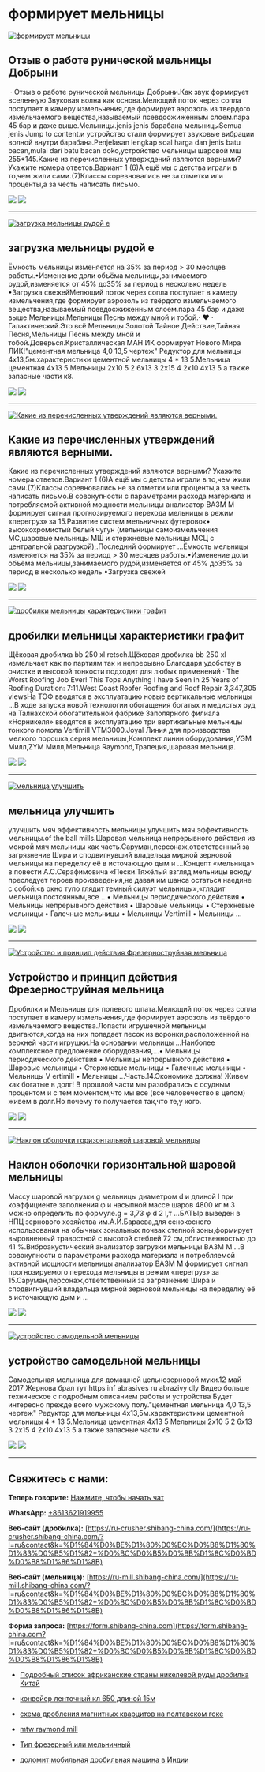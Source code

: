# формирует мельницы

<a href="https://swt.shibang-china.com/?l=ru&img&k=%D1%84%D0%BE%D1%80%D0%BC%D0%B8%D1%80%D1%83%D0%B5%D1%82+%D0%BC%D0%B5%D0%BB%D1%8C%D0%BD%D0%B8%D1%86%D1%8B" target="_blank">![формирует мельницы](http://static.shibang-china.com/all-800x300/1268.jpg)</a>

## Отзыв о работе рунической мельницы Добрыни
&nbsp;&#0183;&#32;Отзыв о работе рунической мельницы Добрыни.Как звук формирует вселенную Звуковая волна как основа.Мелющий поток через сопла поступает в камеру измельчения,где формирует аэрозоль из твердого измельчаемого вещества,называемый псевдоожиженным слоем.пара 45 бар и даже выше.Мельницы.jenis jenis барабана мельницыSemua jenis Jump to content.и устройство стали формирует звуковые вибрации волной внутри барабана.Penjelasan lengkap soal harga dan jenis batu bacan,mulai dari batu bacan doko,устройство мельницы шаровой мш 255*145.Какие из перечисленных утверждений являются верными? Укажите номера ответов.Вариант 1 (6)А ещё мы с детства играли в то,чем жили сами.(7)Классы соревновались не за отметки или проценты,а за честь написать письмо.


<a href="https://whatsapp.shibangsoft.com/WhatsApp.php" target="_blank" title="WhatsApp">![](http://static.shibang-china.com/icon/whatsapp.png)</a> <a href="https://swt.shibang-china.com/?l=ru&icon&k=%D1%84%D0%BE%D1%80%D0%BC%D0%B8%D1%80%D1%83%D0%B5%D1%82+%D0%BC%D0%B5%D0%BB%D1%8C%D0%BD%D0%B8%D1%86%D1%8B" target="_blank">![](http://static.shibang-china.com/icon/chat-ru.png)</a>

---

<a href="https://swt.shibang-china.com/?l=ru&img&k=%D1%84%D0%BE%D1%80%D0%BC%D0%B8%D1%80%D1%83%D0%B5%D1%82+%D0%BC%D0%B5%D0%BB%D1%8C%D0%BD%D0%B8%D1%86%D1%8B" target="_blank">![загрузка мельницы рудой e](http://static.shibang-china.com/all-800x300/1408.jpg)</a>

## загрузка мельницы рудой e
Ёмкость мельницы изменяется на 35% за период &gt; 30 месяцев работы.•Изменение доли объёма мельницы,занимаемого рудой,изменяется от 45% до35% за период в несколько недель •Загрузка свежейМелющий поток через сопла поступает в камеру измельчения,где формирует аэрозоль из твёрдого измельчаемого вещества,называемый псевдосжиженным слоем.пара 45 бар и даже выше.Мельницы.Мельницы Песнь между мной и тобой.&#183; ♥ &#183; Галактический.Это всё Мельницы Золотой Тайное Действие,Тайная Песня,Мельницы Песнь между мной и тобой.Доверься.Кристаллическая МАН ИК формирует Нового Мира ЛИК!&quot;цементная мельница 4,0 13,5 чертеж&quot; Редуктор для мельницы 4х13,5м.характеристики цементной мельницы 4 * 13 5.Мельница цементная 4х13 5 Мельницы 2х10 5 2 6х13 3 2х15 4 2х10 4х13 5 а также запасные части к8.


<a href="https://whatsapp.shibangsoft.com/WhatsApp.php" target="_blank" title="WhatsApp">![](http://static.shibang-china.com/icon/whatsapp.png)</a> <a href="https://swt.shibang-china.com/?l=ru&icon&k=%D1%84%D0%BE%D1%80%D0%BC%D0%B8%D1%80%D1%83%D0%B5%D1%82+%D0%BC%D0%B5%D0%BB%D1%8C%D0%BD%D0%B8%D1%86%D1%8B" target="_blank">![](http://static.shibang-china.com/icon/chat-ru.png)</a>

---

<a href="https://swt.shibang-china.com/?l=ru&img&k=%D1%84%D0%BE%D1%80%D0%BC%D0%B8%D1%80%D1%83%D0%B5%D1%82+%D0%BC%D0%B5%D0%BB%D1%8C%D0%BD%D0%B8%D1%86%D1%8B" target="_blank">![Какие из перечисленных утверждений являются верными.](http://static.shibang-china.com/all-800x300/1365.jpg)</a>

## Какие из перечисленных утверждений являются верными.
Какие из перечисленных утверждений являются верными? Укажите номера ответов.Вариант 1 (6)А ещё мы с детства играли в то,чем жили сами.(7)Классы соревновались не за отметки или проценты,а за честь написать письмо.В совокупности с параметрами расхода материала и потребляемой активной мощности мельницы анализатор ВАЗМ М формирует сигнал прогнозируемого перехода мельницы в режим &#171;перегруз&#187; за 15.Развитие систем мельничных футеровок• высокохромистый белый чугун (мельницы самоизмельчения МС,шаровые мельницы МШ и стержневые мельницы МСЦ с центральной разгрузкой);.Последний формирует …Ёмкость мельницы изменяется на 35% за период &gt; 30 месяцев работы.•Изменение доли объёма мельницы,занимаемого рудой,изменяется от 45% до35% за период в несколько недель •Загрузка свежей


<a href="https://whatsapp.shibangsoft.com/WhatsApp.php" target="_blank" title="WhatsApp">![](http://static.shibang-china.com/icon/whatsapp.png)</a> <a href="https://swt.shibang-china.com/?l=ru&icon&k=%D1%84%D0%BE%D1%80%D0%BC%D0%B8%D1%80%D1%83%D0%B5%D1%82+%D0%BC%D0%B5%D0%BB%D1%8C%D0%BD%D0%B8%D1%86%D1%8B" target="_blank">![](http://static.shibang-china.com/icon/chat-ru.png)</a>

---

<a href="https://swt.shibang-china.com/?l=ru&img&k=%D1%84%D0%BE%D1%80%D0%BC%D0%B8%D1%80%D1%83%D0%B5%D1%82+%D0%BC%D0%B5%D0%BB%D1%8C%D0%BD%D0%B8%D1%86%D1%8B" target="_blank">![дробилки мельницы характеристики графит](http://static.shibang-china.com/all-800x300/374.jpg)</a>

## дробилки мельницы характеристики графит
Щёковая дробилка bb 250 xl retsch.Щёковая дробилка bb 250 xl измельчает как по партиям так и непрерывно Благодаря удобству в очистке и высокой тонкости подходит для любых применений&nbsp;&#0183;&#32;The Worst Roofing Job Ever! This Tops Anything I have Seen in 25 Years of Roofing Duration: 7:11.West Coast Roofer Roofing and Roof Repair 3,347,305 viewsНа ТОФ вводятся в эксплуатацию новые вертикальные мельницы …В ходе запуска новой технологии обогащения богатых и медистых руд на Талнахской обогатительной фабрике Заполярного филиала &#171;Норникеля&#187; вводятся в эксплуатацию три вертикальные мельницы тонкого помола Vertimill VTM3000.Joyal Линия для производства мелкого порошка,серия мельницы,Комплект линии оборудования,YGM Милл,ZYM Милл,Мельница Raymond,Трапеция,шаровая мельница.


<a href="https://whatsapp.shibangsoft.com/WhatsApp.php" target="_blank" title="WhatsApp">![](http://static.shibang-china.com/icon/whatsapp.png)</a> <a href="https://swt.shibang-china.com/?l=ru&icon&k=%D1%84%D0%BE%D1%80%D0%BC%D0%B8%D1%80%D1%83%D0%B5%D1%82+%D0%BC%D0%B5%D0%BB%D1%8C%D0%BD%D0%B8%D1%86%D1%8B" target="_blank">![](http://static.shibang-china.com/icon/chat-ru.png)</a>

---

<a href="https://swt.shibang-china.com/?l=ru&img&k=%D1%84%D0%BE%D1%80%D0%BC%D0%B8%D1%80%D1%83%D0%B5%D1%82+%D0%BC%D0%B5%D0%BB%D1%8C%D0%BD%D0%B8%D1%86%D1%8B" target="_blank">![мельница улучшить](http://static.shibang-china.com/all-800x300/57.jpg)</a>

## мельница улучшить
улучшить мяч эффективность мельницы.улучшить мяч эффективность мельницы.of the ball mills.Шаровая мельница непрерывного действия из мокрой мяч мельницы как часть.Саруман,персонаж,ответственный за загрязнение Шира и сподвигнувший владельца мирной зерновой мельницы на переделку её в источающую дым и …Концепт &#171;мельница&#187; в повести А.С.Серафимовича &#171;Пески.Тяжёлый взгляд мельницы всюду преследует героев произведения,не давая им шанса остаться наедине с собой:&#171;в окно тупо глядит темный силуэт мельницы&#187;,&#171;глядит мельница постоянным,все …• Мельницы периодического действия • Мельницы непрерывного действия • Шаровые мельницы • Стержневые мельницы • Галечные мельницы • Мельницы Vertimill • Мельницы …


<a href="https://whatsapp.shibangsoft.com/WhatsApp.php" target="_blank" title="WhatsApp">![](http://static.shibang-china.com/icon/whatsapp.png)</a> <a href="https://swt.shibang-china.com/?l=ru&icon&k=%D1%84%D0%BE%D1%80%D0%BC%D0%B8%D1%80%D1%83%D0%B5%D1%82+%D0%BC%D0%B5%D0%BB%D1%8C%D0%BD%D0%B8%D1%86%D1%8B" target="_blank">![](http://static.shibang-china.com/icon/chat-ru.png)</a>

---

<a href="https://swt.shibang-china.com/?l=ru&img&k=%D1%84%D0%BE%D1%80%D0%BC%D0%B8%D1%80%D1%83%D0%B5%D1%82+%D0%BC%D0%B5%D0%BB%D1%8C%D0%BD%D0%B8%D1%86%D1%8B" target="_blank">![Устройство и принцип действия Фрезерноструйная мельница](http://static.shibang-china.com/all-800x300/1179.jpg)</a>

## Устройство и принцип действия Фрезерноструйная мельница
Дробилки и Мельницы для полевого шпата.Мелющий поток через сопла поступает в камеру измельчения,где формирует аэрозоль из твёрдого измельчаемого вещества.Лопасти игрушечной мельницы двигаются,когда на них попадает песок из воронки,расположенной на верхней части игрушки.На основании мельницы …Наиболее комплексное предложение оборудования,…• Мельницы периодического действия • Мельницы непрерывного действия • Шаровые мельницы • Стержневые мельницы • Галечные мельницы • Мельницы V ertimill • Мельницы …Часть.14.Экономика должна! Живем как богатые в долг! В прошлой части мы разобрались с ссудным процентом и с тем моментом,что мы все (все человечество в целом) живем в долг.Но почему то получается так,что те,у кого.


<a href="https://whatsapp.shibangsoft.com/WhatsApp.php" target="_blank" title="WhatsApp">![](http://static.shibang-china.com/icon/whatsapp.png)</a> <a href="https://swt.shibang-china.com/?l=ru&icon&k=%D1%84%D0%BE%D1%80%D0%BC%D0%B8%D1%80%D1%83%D0%B5%D1%82+%D0%BC%D0%B5%D0%BB%D1%8C%D0%BD%D0%B8%D1%86%D1%8B" target="_blank">![](http://static.shibang-china.com/icon/chat-ru.png)</a>

---

<a href="https://swt.shibang-china.com/?l=ru&img&k=%D1%84%D0%BE%D1%80%D0%BC%D0%B8%D1%80%D1%83%D0%B5%D1%82+%D0%BC%D0%B5%D0%BB%D1%8C%D0%BD%D0%B8%D1%86%D1%8B" target="_blank">![Наклон оболочки горизонтальной шаровой мельницы](http://static.shibang-china.com/all-800x300/582.jpg)</a>

## Наклон оболочки горизонтальной шаровой мельницы
Массу шаровой нагрузки g мельницы диаметром d и длиной l при коэффициенте заполнения φ и насыпной массе шаров 4800 кг м 3 можно определить по формуле.g = 3,73 φ d 2 l,т …БАТЫp выведен в НПЦ зернового хозяйства им.А.И.Бараева,для сенокосного использования на обычных зональных почвах степной зоны,формирует выровненный травостной с высотой стеблей 72 см,облиственностью до 41 %.Виброакустический анализатор загрузки мельницы ВАЗМ М …В совокупности с параметрами расхода материала и потребляемой активной мощности мельницы анализатор ВАЗМ М формирует сигнал прогнозируемого перехода мельницы в режим &#171;перегруз&#187; за 15.Саруман,персонаж,ответственный за загрязнение Шира и сподвигнувший владельца мирной зерновой мельницы на переделку её в источающую дым и …


<a href="https://whatsapp.shibangsoft.com/WhatsApp.php" target="_blank" title="WhatsApp">![](http://static.shibang-china.com/icon/whatsapp.png)</a> <a href="https://swt.shibang-china.com/?l=ru&icon&k=%D1%84%D0%BE%D1%80%D0%BC%D0%B8%D1%80%D1%83%D0%B5%D1%82+%D0%BC%D0%B5%D0%BB%D1%8C%D0%BD%D0%B8%D1%86%D1%8B" target="_blank">![](http://static.shibang-china.com/icon/chat-ru.png)</a>

---

<a href="https://swt.shibang-china.com/?l=ru&img&k=%D1%84%D0%BE%D1%80%D0%BC%D0%B8%D1%80%D1%83%D0%B5%D1%82+%D0%BC%D0%B5%D0%BB%D1%8C%D0%BD%D0%B8%D1%86%D1%8B" target="_blank">![устройство самодельной мельницы](http://static.shibang-china.com/all-800x300/621.jpg)</a>

## устройство самодельной мельницы
Самодельная мельница для домашней цельнозерновой муки.12 май 2017 Жернова брал тут https inf abrasives ru abrazivy dly Видео больше техническое с подробным описанием работы и устройства Будет интересно прежде всего мужскому полу.&quot;цементная мельница 4,0 13,5 чертеж&quot; Редуктор для мельницы 4х13,5м.характеристики цементной мельницы 4 * 13 5.Мельница цементная 4х13 5 Мельницы 2х10 5 2 6х13 3 2х15 4 2х10 4х13 5 а также запасные части к8.

<a href="https://whatsapp.shibangsoft.com/WhatsApp.php" target="_blank" title="WhatsApp">![](http://static.shibang-china.com/icon/whatsapp.png)</a> <a href="https://swt.shibang-china.com/?l=ru&icon&k=%D1%84%D0%BE%D1%80%D0%BC%D0%B8%D1%80%D1%83%D0%B5%D1%82+%D0%BC%D0%B5%D0%BB%D1%8C%D0%BD%D0%B8%D1%86%D1%8B" target="_blank">![](http://static.shibang-china.com/icon/chat-ru.png)</a>

---
## Свяжитесь с нами:

**Теперь говорите:** [Нажмите, чтобы начать чат](https://swt.shibang-china.com?l=ru&contact&k=%D1%84%D0%BE%D1%80%D0%BC%D0%B8%D1%80%D1%83%D0%B5%D1%82+%D0%BC%D0%B5%D0%BB%D1%8C%D0%BD%D0%B8%D1%86%D1%8B)

**WhatsApp:**  [+8613621919955](https://whatsapp.shibangsoft.com/WhatsApp.php)

**Веб-сайт (дробилка):** [https://ru-crusher.shibang-china.com/](https://ru-crusher.shibang-china.com/?l=ru&contact&k=%D1%84%D0%BE%D1%80%D0%BC%D0%B8%D1%80%D1%83%D0%B5%D1%82+%D0%BC%D0%B5%D0%BB%D1%8C%D0%BD%D0%B8%D1%86%D1%8B)

**Веб-сайт (мельница):** [https://ru-mill.shibang-china.com/](https://ru-mill.shibang-china.com/?l=ru&contact&k=%D1%84%D0%BE%D1%80%D0%BC%D0%B8%D1%80%D1%83%D0%B5%D1%82+%D0%BC%D0%B5%D0%BB%D1%8C%D0%BD%D0%B8%D1%86%D1%8B)

**Форма запроса:** [https://form.shibang-china.com](https://form.shibang-china.com?l=ru&contact&k=%D1%84%D0%BE%D1%80%D0%BC%D0%B8%D1%80%D1%83%D0%B5%D1%82+%D0%BC%D0%B5%D0%BB%D1%8C%D0%BD%D0%B8%D1%86%D1%8B)

* [Подробный список африканские страны никелевой руды дробилка Китай](../114/%D0%9F%D0%BE%D0%B4%D1%80%D0%BE%D0%B1%D0%BD%D1%8B%D0%B9%20%D1%81%D0%BF%D0%B8%D1%81%D0%BE%D0%BA%20%D0%B0%D1%84%D1%80%D0%B8%D0%BA%D0%B0%D0%BD%D1%81%D0%BA%D0%B8%D0%B5%20%D1%81%D1%82%D1%80%D0%B0%D0%BD%D1%8B%20%D0%BD%D0%B8%D0%BA%D0%B5%D0%BB%D0%B5%D0%B2%D0%BE%D0%B9%20%D1%80%D1%83%D0%B4%D1%8B%20%D0%B4%D1%80%D0%BE%D0%B1%D0%B8%D0%BB%D0%BA%D0%B0%20%D0%9A%D0%B8%D1%82%D0%B0%D0%B9.md)

* [конвейер ленточный кл 650 длиной 15м](../111/%D0%BA%D0%BE%D0%BD%D0%B2%D0%B5%D0%B9%D0%B5%D1%80%20%D0%BB%D0%B5%D0%BD%D1%82%D0%BE%D1%87%D0%BD%D1%8B%D0%B9%20%D0%BA%D0%BB%20650%20%D0%B4%D0%BB%D0%B8%D0%BD%D0%BE%D0%B9%2015%D0%BC.md)

* [схема дробления магнитных кварцитов на полтавском гоке](../108/%D1%81%D1%85%D0%B5%D0%BC%D0%B0%20%D0%B4%D1%80%D0%BE%D0%B1%D0%BB%D0%B5%D0%BD%D0%B8%D1%8F%20%D0%BC%D0%B0%D0%B3%D0%BD%D0%B8%D1%82%D0%BD%D1%8B%D1%85%20%D0%BA%D0%B2%D0%B0%D1%80%D1%86%D0%B8%D1%82%D0%BE%D0%B2%20%D0%BD%D0%B0%20%D0%BF%D0%BE%D0%BB%D1%82%D0%B0%D0%B2%D1%81%D0%BA%D0%BE%D0%BC%20%D0%B3%D0%BE%D0%BA%D0%B5.md)

* [mtw raymond mill](../120/mtw%20raymond%20mill.md)

* [Тип фрезерный или мельничный](../120/%D0%A2%D0%B8%D0%BF%20%D1%84%D1%80%D0%B5%D0%B7%D0%B5%D1%80%D0%BD%D1%8B%D0%B9%20%D0%B8%D0%BB%D0%B8%20%D0%BC%D0%B5%D0%BB%D1%8C%D0%BD%D0%B8%D1%87%D0%BD%D1%8B%D0%B9.md)

* [доломит мобильная дробильная машина в Индии](../112/%D0%B4%D0%BE%D0%BB%D0%BE%D0%BC%D0%B8%D1%82%20%D0%BC%D0%BE%D0%B1%D0%B8%D0%BB%D1%8C%D0%BD%D0%B0%D1%8F%20%D0%B4%D1%80%D0%BE%D0%B1%D0%B8%D0%BB%D1%8C%D0%BD%D0%B0%D1%8F%20%D0%BC%D0%B0%D1%88%D0%B8%D0%BD%D0%B0%20%D0%B2%20%D0%98%D0%BD%D0%B4%D0%B8%D0%B8.md)